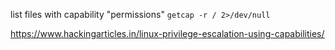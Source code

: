 
list files with capability "permissions"
`getcap -r / 2>/dev/null`

https://www.hackingarticles.in/linux-privilege-escalation-using-capabilities/

